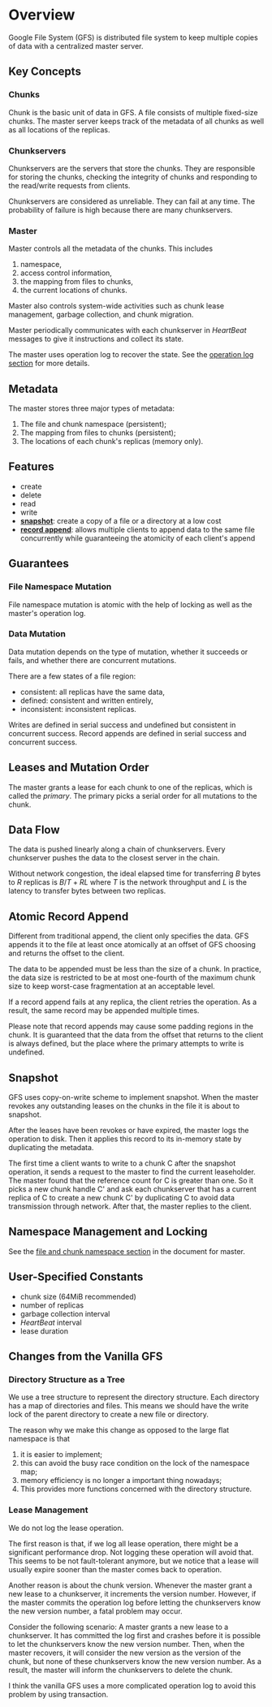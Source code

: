 # Overview

Google File System (GFS) is distributed file system to keep multiple copies of
data with a centralized master server.

## Key Concepts

### Chunks

Chunk is the basic unit of data in GFS. A file consists of multiple fixed-size
chunks. The master server keeps track of the metadata of all chunks as well as
all locations of the replicas.

### Chunkservers

Chunkservers are the servers that store the chunks. They are responsible for
storing the chunks, checking the integrity of chunks and responding to the
read/write requests from clients.

Chunkservers are considered as unreliable. They can fail at any time. The
probability of failure is high because there are many chunkservers.

### Master

Master controls all the metadata of the chunks. This includes
1. namespace,
2. access control information,
3. the mapping from files to chunks,
4. the current locations of chunks.

Master also controls system-wide activities such as chunk lease management,
garbage collection, and chunk migration.

Master periodically communicates with each chunkserver in *HeartBeat* messages
to give it instructions and collect its state.

The master uses operation log to recover the state. See the
[operation log section](master.md#operation-log) for more details.

## Metadata

The master stores three major types of metadata:

1. The file and chunk namespace (persistent);
2. The mapping from files to chunks (persistent);
3. The locations of each chunk's replicas (memory only).

## Features

- create
- delete
- read
- write
- [**snapshot**](#snapshot): create a copy of a file or a directory at a low
  cost
- [**record append**](#atomic-record-append): allows multiple clients to
  append data to the same file concurrently while guaranteeing the atomicity
  of each client's append

## Guarantees

### File Namespace Mutation

File namespace mutation is atomic with the help of locking as well as the
master's operation log.

### Data Mutation

Data mutation depends on the type of mutation, whether it succeeds or fails,
and whether there are concurrent mutations.

There are a few states of a file region:
- consistent: all replicas have the same data,
- defined: consistent and written entirely,
- inconsistent: inconsistent replicas.

Writes are defined in serial success and undefined but consistent in
concurrent success. Record appends are defined in serial success and
concurrent success.

## Leases and Mutation Order

The master grants a lease for each chunk to one of the replicas, which
is called the *primary*. The primary picks a serial order for all
mutations to the chunk.

## Data Flow

The data is pushed linearly along a chain of chunkservers. Every chunkserver
pushes the data to the closest server in the chain.

Without network congestion, the ideal elapsed time for transferring $B$ bytes
to $R$ replicas is $B/T+RL$ where $T$ is the network throughput and $L$ is the
latency to transfer bytes between two replicas.

## Atomic Record Append

Different from traditional append, the client only specifies the data. GFS
appends it to the file at least once atomically at an offset of GFS choosing
and returns the offset to the client.

The data to be appended must be less than the size of a chunk. In practice,
the data size is restricted to be at most one-fourth of the maximum chunk size
to keep worst-case fragmentation at an acceptable level.

If a record append fails at any replica, the client retries the operation. As
a result, the same record may be appended multiple times.

Please note that record appends may cause some padding regions in the chunk.
It is guaranteed that the data from the offset that returns to the client is
always defined, but the place where the primary attempts to write is undefined.

## Snapshot

GFS uses copy-on-write scheme to implement snapshot. When the master revokes
any outstanding leases on the chunks in the file it is about to snapshot.

After the leases have been revokes or have expired, the master logs the
operation to disk. Then it applies this record to its in-memory state by
duplicating the metadata.

The first time a client wants to write to a chunk C after the snapshot
operation, it sends a request to the master to find the current leaseholder.
The master found that the reference count for C is greater than one. So
it picks a new chunk handle C' and ask each chunkserver that has a current
replica of C to create a new chunk C' by duplicating C to avoid data
transmission through network. After that, the master replies to the client.

## Namespace Management and Locking

See the [file and chunk namespace section](master.md#namespace-management)
in the document for master.

## User-Specified Constants

- chunk size (64MiB recommended)
- number of replicas
- garbage collection interval
- *HeartBeat* interval
- lease duration

## Changes from the Vanilla GFS

### Directory Structure as a Tree

We use a tree structure to represent the directory structure. Each directory
has a map of directories and files. This means we should have the write lock
of the parent directory to create a new file or directory.

The reason why we make this change as opposed to the large flat namespace is
that
1. it is easier to implement;
2. this can avoid the busy race condition on the lock of the namespace map;
3. memory efficiency is no longer a important thing nowadays;
4. This provides more functions concerned with the directory structure.


### Lease Management

We do not log the lease operation.

The first reason is that, if we log all lease operation, there might be a
significant performance drop. Not logging these operation will avoid that.
This seems to be not fault-tolerant anymore, but we notice that a lease
will usually expire sooner than the master comes back to operation.

Another reason is about the chunk version. Whenever the master grant a
new lease to a chunkserver, it increments the version number. However,
if the master commits the operation log before letting the chunkservers
know the new version number, a fatal problem may occur.

Consider the following scenario:
A master grants a new lease to a chunkserver. It has committed the log first
and crashes before it is possible to let the chunkservers know the new version
number. Then, when the master recovers, it will consider the new version as
the version of the chunk, but none of these chunkservers know the new version
number. As a result, the master will inform the chunkservers to delete the
chunk.

I think the vanilla GFS uses a more complicated operation log to avoid this
problem by using transaction.
